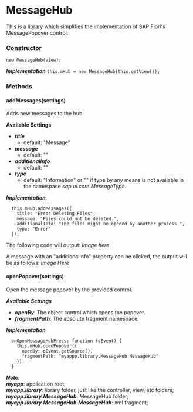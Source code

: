 # MessageHub
This is a library which simplifies the implementation of SAP Fiori's MessagePopover control.

### Constructor
  ```new MessageHub(view);```
 
 ***Implementation***
 ```this.mHub = new MessageHub(this.getView());```

### Methods
#### addMessages(settings)
  Adds new messages to the hub.
  
**Available Settings**
- ***title***
    - default: "Message"
- ***message***
    - default: ""
- ***additionalInfo***
    - default: ""
- ***type***
    - default: "Information" or "" if type by any means is not available in the namespace *sap.ui.core.MessageType*.

***Implementation***
```
  this.mHub.addMessages({
    title: "Error Deleting Files",
    message: "Files could not be deleted.",
    additionalInfo: "The files might be opened by another process.",
    type: "Error"
  });
```
The following code will output:
*Image here*

A message with an "additionalInfo" property can be clicked, the output will be as follows:
*Image Here*

#### openPopover(settings)
  Open the message popover by the provided control.
  
***Available Settings***
- ***openBy***: The object control which opens the popover.
- ***fragmentPath***: The absolute fragment namespace.

***Implementation***
```
  onOpenMessageHubPress: function (oEvent) {
    this.mHub.openPopover({
      openBy: oEvent.getSource(),
      fragmentPath: "myappp.library.MessageHub.MessageHub"
    });
  }
```

***Note***:<br>
  ***myapp***: application root;<br>
  ***myapp.library***: library folder, just like the controller, view, etc folders;<br>
  ***myapp.library.MessageHub***: MessageHub folder;<br>
  ***myapp.library.MessageHub.MessageHub***: xml fragment;
